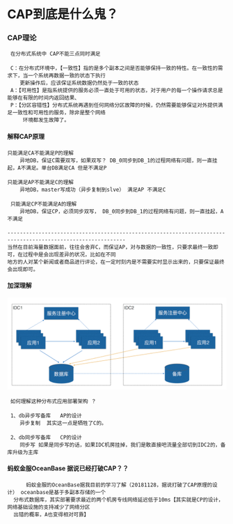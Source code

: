 
# CAP到底是什么鬼？

### CAP理论
     在分布式系统中 CAP不能三点同时满足
     
     C：在分布式环境中，【一致性】指的是多个副本之间是否能够保持一致的特性。在一致性的需求下，当一个系统再数据一致的状态下执行
        更新操作后，应该保证系统数据仍然处于一致的状态
     A：【可用性】是指系统提供的服务必须一直处于可用的状态，对于用户的每一个操作请求总是能够在有限的时间内返回结果、
     P：【分区容错性】分布式系统再遇到任何网络分区故障的时候，仍然需要能够保证对外提供满足一致性和可用性的服务，除非是整个网络
         环境都发生故障了。
         

#### 解释CAP原理
    只能满足CA不能满足P的理解
        异地DB，保证C需要双写，如果双写？ DB_0同步到DB_1的过程网络有问题，则一直挂起，A不满足。单台DB满足CA 但是不满足P
      
    只能满足AP不能满足C的理解
        异地DB，master写成功（异步复制到slve） 满足AP 不满足C
        
     只能满足CP不能满足A的理解
        异地DB，保证CP，必须同步双写， DB_0同步到DB_1的过程网络有问题，则一直挂起，A不满足
    
    ------------------------------------------------------------------------------------------------------------
    当然在目前海量数据面前，往往会舍弃C，而保证AP，对与数据的一致性，只要求最终一致即可，在过程中是会出现差异的状况，比如在不同
    地方的人对某个新闻或者商品进行评论，在一定时刻内是不需要实时显示出来的，只要保证最终会出现即可。
    
#### 加深理解

![应用分区读取同一个数据库实例]( /ido-base/doc/应用分区读取同一个数据库实例.png)        


     如何理解这种分布式应用部署架构 ？
     
     1、db异步写备库   AP的设计
        异步复制  其实这一点是牺牲了C的。 
     
     2、db同步写备库   CP的设计
        同步写 如果是同步写的话，如果IDC机房挂掉，我们是敢直接吧流量全部切到IDC2的，备库升级为主库
        
 

  
#### 蚂蚁金服OceanBase  据说已经打破CAP？？
          蚂蚁金服的OceanBase据我目前的学习了解（20181128，据说打破了CAP原理的设计） oceanbase是基于多副本存储的一个
      分布式数据库，其实部署要求最近的两个机房专线网络延迟低于10ms【其实就是CP的设计，网络基础设施的支持减少了网络分区
      出错的概率，A也变得相对可靠】
       

